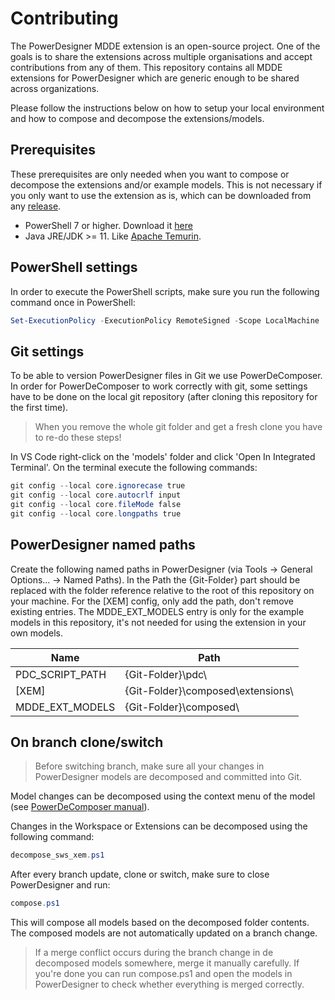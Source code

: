 # Contributing

The PowerDesigner MDDE extension is an open-source project. One of the goals is to share the extensions across multiple organisations and accept contributions from any of them. This repository contains all MDDE extensions for PowerDesigner which are generic enough to be shared across organizations.

Please follow the instructions below on how to setup your local environment and how to compose and decompose the extensions/models.

## Prerequisites
These prerequisites are only needed when you want to compose or decompose the extensions and/or example models. This is not necessary if you only want to use the extension as is, which can be downloaded from any [release](https://github.com/CrossBreezeNL/PowerDesigner-MDDE-Extension/releases/).

- PowerShell 7 or higher. Download it [here](https://docs.microsoft.com/en-us/powershell/scripting/install/installing-powershell-on-windows#msi)
- Java JRE/JDK >= 11. Like [Apache Temurin](https://adoptium.net/temurin/releases/).

## PowerShell settings

In order to execute the PowerShell scripts, make sure you run the following command once in PowerShell:

``` powershell
Set-ExecutionPolicy -ExecutionPolicy RemoteSigned -Scope LocalMachine
```

## Git settings

To be able to version PowerDesigner files in Git we use PowerDeComposer. In order for PowerDeComposer to work correctly with git, some settings have to be done on the local git repository (after cloning this repository for the first time).

> When you remove the whole git folder and get a fresh clone you have to re-do these steps!

In VS Code right-click on the 'models' folder and click 'Open In Integrated Terminal'. On the terminal execute the following commands:

``` powershell
git config --local core.ignorecase true
git config --local core.autocrlf input
git config --local core.fileMode false
git config --local core.longpaths true
```

## PowerDesigner named paths

Create the following named paths in PowerDesigner (via Tools -> General Options... -> Named Paths). In the Path the {Git-Folder} part should be replaced with the folder reference relative to the root of this repository on your machine. For the [XEM] config, only add the path, don't remove existing entries. The MDDE_EXT_MODELS entry is only for the example models in this repository, it's not needed for using the extension in your own models.

| Name                 | Path                              |
|----------------------|-----------------------------------|
| PDC_SCRIPT_PATH      | {Git-Folder}\pdc\                 |
| [XEM]                | {Git-Folder}\composed\extensions\ |
| MDDE_EXT_MODELS      | {Git-Folder}\composed\            |

## On branch clone/switch

> Before switching branch, make sure all your changes in PowerDesigner models are decomposed and committed into Git.

Model changes can be decomposed using the context menu of the model (see [PowerDeComposer manual](./manual/PowerDeComposer.md)).

Changes in the Workspace or Extensions can be decomposed using the following command:
``` powershell
decompose_sws_xem.ps1
```

After every branch update, clone or switch, make sure to close PowerDesigner and run:

``` powershell
compose.ps1
```

This will compose all models based on the decomposed folder contents. The composed models are not automatically updated on a branch change.

> If a merge conflict occurs during the branch change in de decomposed models somewhere, merge it manually carefully. If you're done you can run compose.ps1 and open the models in PowerDesigner to check whether everything is merged correctly.
